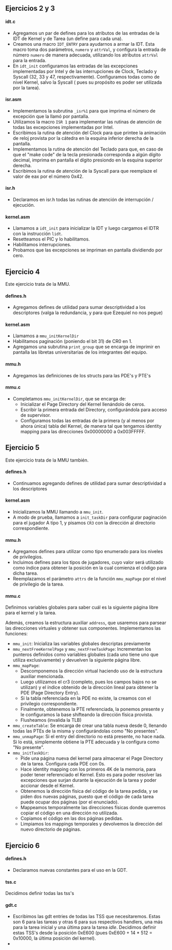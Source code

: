 ## Ejercicios 2 y 3

#### idt.c
- Agregamos un par de defines para los atributos de las entradas de la IDT de 
  Kernel y de Tarea (un define para cada una).
- Creamos una macro `IDT_ENTRY` para ayudarnos a armar la IDT. Esta macro toma
  dos parámetros, `numero` y `attrVal`, y configura la entrada de número 
  `numero` de manera adecuada, utilizando los atributos `attrVal` para la 
  entrada.
- En `idt_init` configuramos las entradas de las excepciones implementadas por 
  Intel y de las interrupciones de Clock, Teclado y Syscall (32, 33 y 47, 
  respectivamente). Configuramos todas como de nivel Kernel, salvo la Syscall (
  pues su propósito es poder ser utilizada por la tarea).

#### isr.asm
- Implementamos la subrutina `_isr%1` para que imprima el número de excepción 
  que la llamó por pantalla.
- Utilizamos la macro `ISR 1` para implementar las rutinas de atención de todas
  las excepciones implementadas por Intel.
- Escribimos la rutina de atención del Clock para que printee la animación de
  reloj provista por la cátedra en la esquina inferior derecha de la pantalla.
- Implementamos la rutina de atención del Teclado para que, en caso de que el
  "make code" de la tecla presionada corresponda a algún dígito decimal, imprima
  en pantalla el dígito presiondo en la esquina superior derecha.
- Escribimos la rutina de atención de la Syscall para que reemplaze el valor de
  eax por el número 0x42.

#### isr.h
- Declaramos en isr.h todas las rutinas de atención de interrupción / ejecución.

#### kernel.asm
- Llamamos a `idt_init` para inicializar la IDT y luego cargamos el IDTR con la
  instrucción `lidt`.
- Resetteamos el PIC y lo habilitamos.
- Habilitamos interrupciones.
- Probamos que las excepciones se impriman en pantalla dividiendo por cero.

## Ejercicio 4
Este ejercicio trata de la MMU.

#### defines.h
- Agregamos defines de utilidad para sumar descriptividad a los descriptores 
  (valga la redundancia, y para que Ezequiel no nos pegue)

#### kernel.asm
- Llamamos a `mmu_initKernelDir`
- Habilitamos paginación (poniendo el bit 31) de CR0 en 1.
- Agregamos una subrutina `print_group` que se encarga de imprimir en pantalla
  las libretas universitarias de los integrantes del equipo.

#### mmu.h
- Agregamos las definiciones de los structs para las PDE's y PTE's

#### mmu.c
- Completamos `mmu_initKernelDir`, que se encarga de:
    - Inicializar el Page Directory del Kernel llenándolo de ceros.
    - Escribir la primera entrada del Directory, configurándola para acceso de
      supervisor.
    - Configuramos todas las entradas de la primera (y al menos por ahora única)
      tabla del Kernel, de manera tal que tengamos identity mapping para las
      direcciones 0x00000000 a 0x003FFFFF.

## Ejercicio 5
Este ejercicio trata de la MMU también.

#### defines.h
- Continuamos agregando defines de utilidad para sumar descriptividad a los 
  descriptores

#### kernel.asm
- Inicializamos la MMU llamando a `mmu_init`.
- A modo de prueba, llamamos a `init_taskDir` para configurar paginación para
  el jugador A tipo 1, y pisamos `CR3` con la dirección al directorio 
  correspondiente.

#### mmu.h
- Agregamos defines para utilizar como tipo enumerado para los niveles de 
  privilegios.
- Incluimos defines para los tipos de jugadores, cuyo valor será utilizado como
  índice para obtener la posición en la cual comienza el código para dicha
  tarea.
- Reemplazamos el parámetro `attrs` de la función `mmu_mapPage` por el nivel de
  privilegio de la tarea.

#### mmu.c
Definimos variables globales para saber cuál es la siguiente página libre para
el kernel y la tarea.

Además, creamos la estructura auxiliar `address`, que usaremos para parsear las
direcciones virtuales y obtener sus componentes.
Implementamos las funciones:

- `mmu_init`: Inicializa las variables globales descriptas previamente
- `mmu_nextFreeKernelPage` y `mmu_nextFreeTaskPage`: Incrementan los punteros
  definidos como variables globales (cada uno tiene uno que utiliza
  exclusivamente) y devuelven la siguiente página libre.
- `mmu_mapPage`:
    - Descomponemos la dirección virtual haciendo uso de la estructura auxiliar
      mencionada.
    - Luego utilizamos el cr3 (completo, pues los campos bajos no se utilizan)
      y el índice obtenido de la dirección lineal para obtener la PDE (Page
      Directory Entry).
    - Si la tabla referenciada en la PDE no existe, la creamos con el 
      privilegio correspondiente.
    - Finalmente, obtenemos la PTE referenciada, la ponemos presente y le 
      configuramos la base shifteando la dirección física provista.
    - Flusheamos (invalida la TLB)
- `mmu_createTable`: Se encarga de crear una tabla nueva desde 0, llenando
  todas las PTEs de la misma y configurándolas como "No presentes".
- `mmu_unmapPage`: Si el entry del directorio no está presente, no hace nada.
  Si lo está, simplemente obtiene la PTE adecuada y la configura como "No 
  presente".
- `mmu_initTaskDir`:
    - Pide una página nueva del kernel para almacenar el Page Directory de la
      tarea. Configura cada PDE con 0s.
    - Hace identity mapping con los primeros 4K de la memoria, para poder tener
      referenciado el Kernel. Esto es para poder resolver las excepciones que
      surjan durante la ejecución de la tarea y poder accionar desde el Kernel.
    - Obtenemos la dirección física del código de la tarea pedida, y se piden
      dos nuevas páginas, puesto que el código de cada tarea puede ocupar dos
      páginas (por el enunciado).
    - Mappeamos temporalmente las direcciones físicas donde queremos copiar el
      código en una dirección no utilizada.
    - Copiamos el código en las dos páginas pedidas.
    - Limpiamos los mappings temporales y devolvemos la dirección del nuevo 
      directorio de páginas.

## Ejercicio 6

#### defines.h
- Declaramos nuevas constantes para el uso en la GDT.

#### tss.c
Decidimos definir todas las tss's

#### gdt.c
- Escribimos las gdt entries de todas las TSS que necesitaremos. Estas son 6 
  para las tareas y otras 6 para sus respectivos handlers, una más para la tarea
  inicial y una última para la tarea _idle_. Decidimos definir estas TSS's desde
  la posición 0xE600 (pues 0xE600 + 14 * 512 = 0x10000, la última posición del
  kernel).
- 